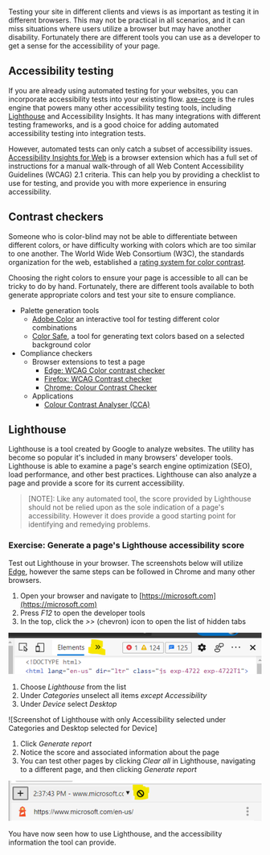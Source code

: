 Testing your site in different clients and views is as important as testing it in different browsers. This may not be practical in all scenarios, and it can miss situations where users utilize a browser but may have another disability. Fortunately there are different tools you can use as a developer to get a sense for the accessibility of your page.

## Accessibility testing

If you are already using automated testing for your websites, you can incorporate accessibility tests into your existing flow. [axe-core](https://github.com/dequelabs/axe-core) is the rules engine that powers many other accessibility testing tools, including [Lighthouse](#lighthouse) and Accessibility Insights. It has many integrations with different testing frameworks, and is a good choice for adding automated accessibility testing into integration tests.

However, automated tests can only catch a subset of accessibility issues. [Accessibility Insights for Web](https://accessibilityinsights.io/docs/en/web/overview/) is a browser extension which has a full set of instructions for a manual walk-through of all Web Content Accessibility Guidelines (WCAG) 2.1 criteria. This can help you by providing a checklist to use for testing, and provide you with more experience in ensuring accessibility.

## Contrast checkers

Someone who is color-blind may not be able to differentiate between different colors, or have difficulty working with colors which are too similar to one another. The World Wide Web Consortium (W3C), the standards organization for the web, established a [rating system for color contrast](https://www.w3.org/TR/UNDERSTANDING-WCAG20/visual-audio-contrast-contrast.html).

Choosing the right colors to ensure your page is accessible to all can be tricky to do by hand. Fortunately, there are different tools available to both generate appropriate colors and test your site to ensure compliance.

- Palette generation tools
  - [Adobe Color](https://color.adobe.com/create/color-accessibility) an interactive tool for testing different color combinations
  - [Color Safe](http://colorsafe.co/), a tool for generating text colors based on a selected background color
- Compliance checkers
  - Browser extensions to test a page
    - [Edge: WCAG Color contrast checker](https://microsoftedge.microsoft.com/addons/detail/wcag-color-contrast-check/idahaggnlnekelhgplklhfpchbfdmkjp)
    - [Firefox: WCAG Contrast checker](https://addons.mozilla.org/en-US/firefox/addon/wcag-contrast-checker/)
    - [Chrome: Colour Contrast Checker](https://chrome.google.com/webstore/detail/colour-contrast-checker/nmmjeclfkgjdomacpcflgdkgpphpmnfe)
  - Applications
    - [Colour Contrast Analyser (CCA)](https://www.tpgi.com/color-contrast-checker/)

## Lighthouse

Lighthouse is a tool created by Google to analyze websites. The utility has become so popular it's included in many browsers' developer tools. Lighthouse is able to examine a page's search engine optimization (SEO), load performance, and other best practices. Lighthouse can also analyze a page and provide a score for its current accessibility.

> [NOTE]:
> Like any automated tool, the score provided by Lighthouse should not be relied upon as the sole indication of a page's accessibility. However it does provide a good starting point for identifying and remedying problems.

### Exercise: Generate a page's Lighthouse accessibility score

Test out Lighthouse in your browser. The screenshots below will utilize [Edge](https://www.microsoft.com/edge), however the same steps can be followed in Chrome and many other browsers.

1. Open your browser and navigate to [https://microsoft.com](https://microsoft.com)
1. Press *F12* to open the developer tools
1. In the top, click the *>>* (chevron) icon to open the list of hidden tabs

  ![Screenshot of the developer tools with the chevron highlighted](images/choose-tab.png)

1. Choose *Lighthouse* from the list
1. Under *Categories* unselect all items *except* *Accessibility*
1. Under *Device* select *Desktop*

  ![Screenshot of Lighthouse with only Accessibility selected under Categories and Desktop selected for Device]

1. Click *Generate report*
1. Notice the score and associated information about the page
1. You can test other pages by clicking *Clear all* in Lighthouse, navigating to a different page, and then clicking *Generate report*

  ![Screenshot of URL section of Lighthouse with cancel button highlighted](images/lighthouse-clear.png)

You have now seen how to use Lighthouse, and the accessibility information the tool can provide.
